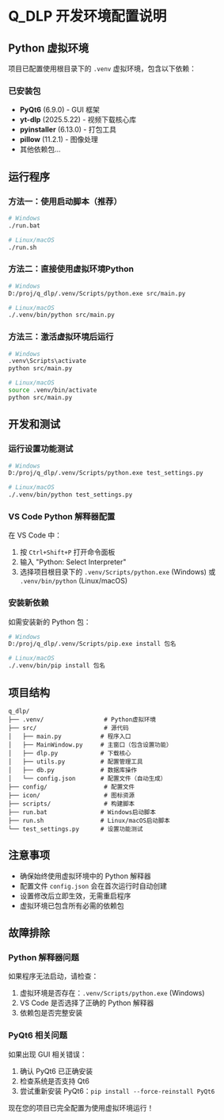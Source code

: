 # Q_DLP 开发环境配置说明

## Python 虚拟环境

项目已配置使用根目录下的 `.venv` 虚拟环境，包含以下依赖：

### 已安装包
- **PyQt6** (6.9.0) - GUI 框架
- **yt-dlp** (2025.5.22) - 视频下载核心库
- **pyinstaller** (6.13.0) - 打包工具
- **pillow** (11.2.1) - 图像处理
- 其他依赖包...

## 运行程序

### 方法一：使用启动脚本（推荐）
```bash
# Windows
./run.bat

# Linux/macOS  
./run.sh
```

### 方法二：直接使用虚拟环境Python
```bash
# Windows
D:/proj/q_dlp/.venv/Scripts/python.exe src/main.py

# Linux/macOS
./.venv/bin/python src/main.py
```

### 方法三：激活虚拟环境后运行
```bash
# Windows
.venv\Scripts\activate
python src/main.py

# Linux/macOS
source .venv/bin/activate
python src/main.py
```

## 开发和测试

### 运行设置功能测试
```bash
# Windows
D:/proj/q_dlp/.venv/Scripts/python.exe test_settings.py

# Linux/macOS
./.venv/bin/python test_settings.py
```

### VS Code Python 解释器配置

在 VS Code 中：
1. 按 `Ctrl+Shift+P` 打开命令面板
2. 输入 "Python: Select Interpreter"
3. 选择项目根目录下的 `.venv/Scripts/python.exe` (Windows) 或 `.venv/bin/python` (Linux/macOS)

### 安装新依赖

如需安装新的 Python 包：
```bash
# Windows
D:/proj/q_dlp/.venv/Scripts/pip.exe install 包名

# Linux/macOS
./.venv/bin/pip install 包名
```

## 项目结构

```
q_dlp/
├── .venv/                 # Python虚拟环境
├── src/                   # 源代码
│   ├── main.py           # 程序入口
│   ├── MainWindow.py     # 主窗口（包含设置功能）
│   ├── dlp.py            # 下载核心
│   ├── utils.py          # 配置管理工具
│   ├── db.py             # 数据库操作
│   └── config.json       # 配置文件（自动生成）
├── config/                # 配置文件
├── icon/                  # 图标资源
├── scripts/               # 构建脚本
├── run.bat               # Windows启动脚本
├── run.sh                # Linux/macOS启动脚本
└── test_settings.py      # 设置功能测试
```

## 注意事项

- 确保始终使用虚拟环境中的 Python 解释器
- 配置文件 `config.json` 会在首次运行时自动创建
- 设置修改后立即生效，无需重启程序
- 虚拟环境已包含所有必需的依赖包

## 故障排除

### Python 解释器问题
如果程序无法启动，请检查：
1. 虚拟环境是否存在：`.venv/Scripts/python.exe` (Windows)
2. VS Code 是否选择了正确的 Python 解释器
3. 依赖包是否完整安装

### PyQt6 相关问题
如果出现 GUI 相关错误：
1. 确认 PyQt6 已正确安装
2. 检查系统是否支持 Qt6
3. 尝试重新安装 PyQt6：`pip install --force-reinstall PyQt6`

现在您的项目已完全配置为使用虚拟环境运行！